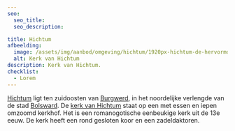 ```yaml
---
seo:
  seo_title:
  seo_description:

title: Hichtum
afbeelding:
  image: /assets/img/aanbod/omgeving/hichtum/1920px-hichtum-de-hervormde-kerk-rm39349-foto10-2017-06-18-12-51.jpg
  alt: Kerk van Hichtum
description: Kerk van Hichtum.
checklist:
  - Lorem
---
```


[Hichtum](https://nl.wikipedia.org/wiki/Hichtum) ligt ten zuidoosten van&nbsp;[Burgwerd](https://nl.wikipedia.org/wiki/Burgwerd), in het noordelijke verlengde van de stad&nbsp;[Bolsward](https://nl.wikipedia.org/wiki/Bolsward). De&nbsp;[kerk van Hichtum](https://nl.wikipedia.org/wiki/Kerk_van_Hichtum)&nbsp;staat op een met essen en iepen omzoomd kerkhof. Het is een romanogotische eenbeukige kerk uit de 13e eeuw. De kerk heeft een rond gesloten koor en een zadeldaktoren.&nbsp;
